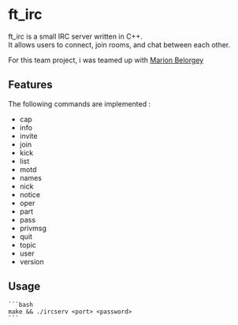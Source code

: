 # ft_irc


ft_irc is a small IRC server written in C++.  
It allows users to connect, join rooms, and chat between each other.

For this team project, i was teamed up with [Marion Belorgey](https://github.com/marioonb)

## Features

The following commands are implemented :

- cap
- info
- invite
- join
- kick
- list
- motd
- names
- nick
- notice
- oper
- part
- pass
- privmsg
- quit
- topic
- user
- version

## Usage

	```bash
	make && ./ircserv <port> <password>
	```
